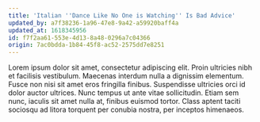 ```yaml
---
title: 'Italian ''Dance Like No One is Watching'' Is Bad Advice'
updated_by: a7f38236-1a96-47e8-9a42-a59920baff4a
updated_at: 1618345956
id: f7f2aa61-553e-4d13-8a48-0296a7c04366
origin: 7ac0bdda-1b84-45f8-ac52-2575dd7e8251
---
```

Lorem ipsum dolor sit amet, consectetur adipiscing elit. Proin ultricies nibh et facilisis vestibulum. Maecenas interdum nulla a dignissim elementum. Fusce non nisi sit amet eros fringilla finibus. Suspendisse ultricies orci id dolor auctor ultrices. Nunc tempus ut ante vitae sollicitudin. Etiam sem nunc, iaculis sit amet nulla at, finibus euismod tortor. Class aptent taciti sociosqu ad litora torquent per conubia nostra, per inceptos himenaeos.